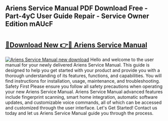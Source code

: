 ## Ariens Service Manual PDF Download Free - Part-4yC User Guide Repair - Service Owner Edition mAUcF

# <h2><a href="http://bc31143.oget.top/?id=Ariens+Service+Manual">🔗Download New 👉🔴 Ariens Service Manual</a></h2>

[![Ariens Service Manual new download](https://i.imgur.com/5g1atiW.png)](http://bc31143.oget.top/?id=Ariens+Service+Manual)
Hello and welcome to the user manual for your newly delivered Ariens Service Manual. This guide is designed to help you get started with your product and provide you with a thorough understanding of its features, functions, and capabilities. You will find instructions for installation, usage, maintenance, and troubleshooting. Safety First Please ensure you follow all safety precautions when operating your new Ariens Service Manual. Ariens Service Manual advanced features include fingerprint scanning, smart home integration, automatic software updates, and customizable voice commands, all of which can be accessed and customized through the user interface. Let's Get Started! Contact us today and let us Ariens Service Manual guide you through the process.
